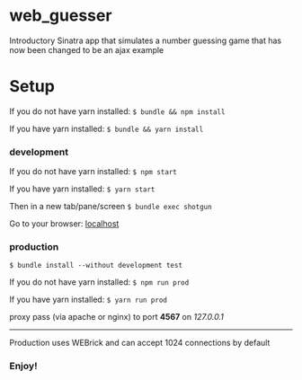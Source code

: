 # web_guesser
Introductory Sinatra app that simulates a number guessing game that has now been changed to be an ajax example

# Setup

  If you do not have yarn installed:
  `$ bundle && npm install`

  If you have yarn installed:
  `$ bundle && yarn install`

### development

  If you do not have yarn installed:
  `$ npm start`

  If you have yarn installed:
  `$ yarn start`

  Then in a new tab/pane/screen
  `$ bundle exec shotgun`

  Go to your browser: [localhost](http://localhost:9393)

### production

  `$ bundle install --without development test`

  If you do not have yarn installed:
  `$ npm run prod`

  If you have yarn installed:
  `$ yarn run prod`

  proxy pass (via apache or nginx) to port **4567** on *127.0.0.1*

  ***

  Production uses WEBrick and can accept 1024 connections by default

### Enjoy!

